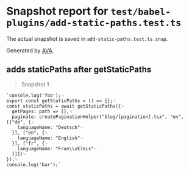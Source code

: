 # Snapshot report for `test/babel-plugins/add-static-paths.test.ts`

The actual snapshot is saved in `add-static-paths.test.ts.snap`.

Generated by [AVA](https://avajs.dev).

## adds staticPaths after getStaticPaths

> Snapshot 1

    `console.log('foo');␊
    export const getStaticPaths = () => {};␊
    const staticPaths = await getStaticPaths({␊
      getPages: path => [],␊
      paginate: createPaginationHelper("blog/[pagination].tsx", "en", [["de", {␊
        languageName: "Deutsch"␊
      }], ["en", {␊
        languageName: "English"␊
      }], ["fr", {␊
        languageName: "Fran\\xE7ais"␊
      }]])␊
    });␊
    console.log('bar');`
